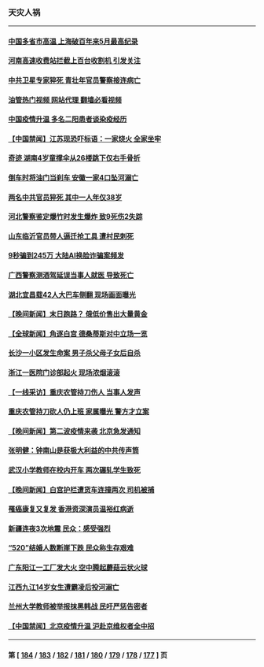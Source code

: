 ### 天灾人祸
---
#### [中国多省市高温 上海破百年来5月最高纪录](../../pages/ncid280/n14005794.md?05300845) 
#### [河南高速收费站拦截上百台收割机 引发关注](../../pages/ncid280/n14005501.md?05300845) 
#### [中共卫星专家猝死 青壮年官员警察接连病亡](../../pages/ncid280/n14005090.md?05300845) 
#### [油管热门视频 网站代理 翻墙必看视频](http://138.2.39.72:81/youtube.html?epic-marker?05300845)
#### [中国疫情升温 多名二阳患者谈染疫经历](../../pages/ncid280/n14004993.md?05300845) 
#### [【中国禁闻】江苏现恐吓标语：一家烧火 全家坐牢](../../pages/ncid280/n14004740.md?05300845) 
#### [奇迹 湖南4岁童撑伞从26楼跳下仅右手骨折](../../pages/ncid280/n14004956.md?05300845) 
#### [倒车时将油门当刹车 安徽一家4口坠河溺亡](../../pages/ncid280/n14004922.md?05300845) 
#### [两名中共官员猝死 其中一人年仅38岁](../../pages/ncid280/n14004861.md?05300845) 
#### [河北警察鉴定爆竹时发生爆炸 致9死伤2失踪](../../pages/ncid280/n14004849.md?05300845) 
#### [山东临沂官员带人逼迁抢工具 遭村民刺死](../../pages/ncid280/n14004247.md?05300845) 
#### [9秒骗到245万 大陆AI换脸诈骗案频发](../../pages/ncid280/n14004504.md?05300845) 
#### [广西警察测酒驾延误当事人就医 导致死亡](../../pages/ncid280/n14004494.md?05300845) 
#### [湖北宜昌载42人大巴车侧翻 现场画面曝光](../../pages/ncid280/n14004463.md?05300845) 
#### [【晚间新闻】末日跑路？ 俄低价售出大量黄金](../../pages/ncid280/n14004469.md?05300845) 
#### [【全球新闻】角逐白宫 德桑蒂斯对中立场一览](../../pages/ncid280/n14004471.md?05300845) 
#### [长沙一小区发生命案 男子杀父母子女后自杀](../../pages/ncid280/n14004457.md?05300845) 
#### [浙江一医院门诊部起火 现场浓烟滚滚](../../pages/ncid280/n14004257.md?05300845) 
#### [【一线采访】重庆农管持刀伤人 当事人发声](../../pages/ncid280/n14003843.md?05300845) 
#### [重庆农管持刀砍人仍上班 家属曝光 警方才立案](../../pages/ncid280/n14003842.md?05300845) 
#### [【晚间新闻】第二波疫情来袭 北京急发通知](../../pages/ncid280/n14003275.md?05300845) 
#### [张明健：钟南山是获极大利益的中共传声筒](../../pages/ncid280/n14003265.md?05300845) 
#### [武汉小学教师在校内开车 两次碾轧学生致死](../../pages/ncid280/n14003100.md?05300845) 
#### [【晚间新闻】白宫护栏遭货车连撞两次 司机被捕](../../pages/ncid280/n14003064.md?05300845) 
#### [罹癌康复又复发 香港资深演员温裕红病逝](../../pages/ncid280/n14002621.md?05300845) 
#### [新疆连夜3次地震 民众：感受强烈](../../pages/ncid280/n14002640.md?05300845) 
#### [“520”结婚人数断崖下跌 民众称生存艰难](../../pages/ncid280/n14002424.md?05300845) 
#### [广东阳江一工厂发大火 空中腾起蘑菇云状火球](../../pages/ncid280/n14002102.md?05300845) 
#### [江西九江14岁女生遭霸凌后投河溺亡](../../pages/ncid280/n14002439.md?05300845) 
#### [兰州大学教师被举报抹黑韩战 民吁严惩告密者](../../pages/ncid280/n14002420.md?05300845) 
#### [【中国禁闻】北京疫情升温 沪赴京维权者全中招](../../pages/ncid280/n14002056.md?05300845) 

---
#### 第 [ [184](./184.md?05300845) / [183](./183.md?05300845) / [182](./182.md?05300845) / [181](./181.md?05300845) / [180](./180.md?05300845) / [179](./179.md?05300845) / [178](./178.md?05300845) / [177](./177.md?05300845) ] 页
